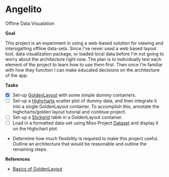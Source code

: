 Angelito
========

Offline Data Visualation

**Goal**

This project is an experiment in using a web-based solution for viewing and interogatting offline data-sets. Since I've never used a web based layout tool, data visualization package, or loaded local data before I'm not going to worry about the architecture right now. The plan is to individually test each element of the project to learn how to use them first. Then once I'm familiar with how they function I can make educated decisions on the architecture of the app.

**Tasks**
- [X] Set-up [GoldenLayout](https://www.golden-layout.com) with some simple dummy containers.
- [ ] Set-up a [Highcharts](http://www.highcharts.com) scatter plot of dummy data, and then integrate it into a single GoldenLayout container. To accomplish this, annotate the highcharts/golden layout tutorial and continue project.
- [ ] Set-up a [Slickgrid](http://github.com/mleibman/SlickGrid) table in a GoldenLayout container.
- [ ] Load in a formatted data-set using Miso Project [Dataset](http://www.misoproject.com/dataset) and display it on the Highchart plot.
- Determine how much flexibility is required to make this project useful. Outline an architecture that would be reasonable and outline the remaining steps.

**References**
 - [Basics of GoldenLayout](https://golden-layout.com/tutorials/getting-started.html)

